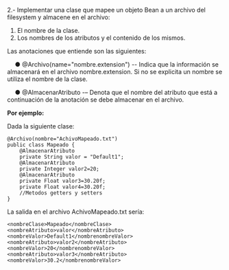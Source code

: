 2.- Implementar una clase que mapee un objeto Bean a un archivo del filesystem y almacene en el archivo:

1. El nombre de la clase.
2. Los nombres de los atributos y el contenido de los mismos.

Las anotaciones que entiende son las siguientes:

&emsp; ● @Archivo(name="nombre.extension") -- Indica que la información se almacenará en el archivo nombre.extension. Si no se explicita un nombre se utiliza el nombre de la clase.

&emsp; ● @AlmacenarAtributo -– Denota que el nombre del atributo que está a continuación de la anotación se debe almacenar en el archivo.

__Por ejemplo:__

Dada la siguiente clase:

```
@Archivo(nombre="AchivoMapeado.txt")
public class Mapeado {
	@AlmacenarAtributo
	private String valor = "Default1";
	@AlmacenarAtributo
	private Integer valor2=20;
	@AlmacenarAtributo
	private Float valor3=30.20f;
	private Float valor4=30.20f;
	//Metodos getters y setters
}
```

La salida en el archivo AchivoMapeado.txt sería:

```
<nombreClase>Mapeado</nombreClase>
<nombreAtributo>valor</nombreAtributo>
<nombreValor>Default1</nombrenombreValor>
<nombreAtributo>valor2</nombreAtributo>
<nombreValor>20</nombrenombreValor>
<nombreAtributo>valor3</nombreAtributo>
<nombreValor>30.2</nombrenombreValor>
```